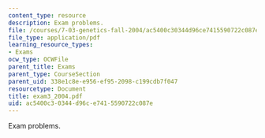 ```yaml
---
content_type: resource
description: Exam problems.
file: /courses/7-03-genetics-fall-2004/ac5400c30344d96ce7415590722c087e_exam3_2004.pdf
file_type: application/pdf
learning_resource_types:
- Exams
ocw_type: OCWFile
parent_title: Exams
parent_type: CourseSection
parent_uid: 338e1c8e-e956-ef95-2098-c199cdb7f047
resourcetype: Document
title: exam3_2004.pdf
uid: ac5400c3-0344-d96c-e741-5590722c087e
---
```

Exam problems.

